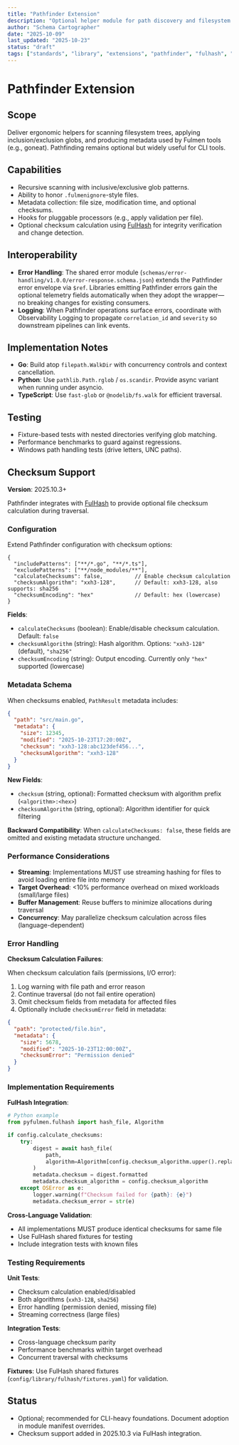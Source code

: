 ```yaml
---
title: "Pathfinder Extension"
description: "Optional helper module for path discovery and filesystem traversal with checksum support"
author: "Schema Cartographer"
date: "2025-10-09"
last_updated: "2025-10-23"
status: "draft"
tags: ["standards", "library", "extensions", "pathfinder", "fulhash", "checksums", "2025.10.3"]
---
```


# Pathfinder Extension

## Scope

Deliver ergonomic helpers for scanning filesystem trees, applying inclusion/exclusion globs, and producing
metadata used by Fulmen tools (e.g., goneat). Pathfinding remains optional but widely useful for CLI tools.

## Capabilities

- Recursive scanning with inclusive/exclusive glob patterns.
- Ability to honor `.fulmenignore`-style files.
- Metadata collection: file size, modification time, and optional checksums.
- Hooks for pluggable processors (e.g., apply validation per file).
- Optional checksum calculation using [FulHash](../modules/fulhash.md) for integrity verification and change detection.

## Interoperability

- **Error Handling**: The shared error module (`schemas/error-handling/v1.0.0/error-response.schema.json`) extends the Pathfinder error envelope via `$ref`. Libraries emitting Pathfinder errors gain the optional telemetry fields automatically when they adopt the wrapper—no breaking changes for existing consumers.
- **Logging**: When Pathfinder operations surface errors, coordinate with Observability Logging to propagate `correlation_id` and `severity` so downstream pipelines can link events.

## Implementation Notes

- **Go**: Build atop `filepath.WalkDir` with concurrency controls and context cancellation.
- **Python**: Use `pathlib.Path.rglob` / `os.scandir`. Provide async variant when running under asyncio.
- **TypeScript**: Use `fast-glob` or `@nodelib/fs.walk` for efficient traversal.

## Testing

- Fixture-based tests with nested directories verifying glob matching.
- Performance benchmarks to guard against regressions.
- Windows path handling tests (drive letters, UNC paths).

## Checksum Support

**Version**: 2025.10.3+

Pathfinder integrates with [FulHash](../modules/fulhash.md) to provide optional file checksum calculation during traversal.

### Configuration

Extend Pathfinder configuration with checksum options:

```jsonc
{
  "includePatterns": ["**/*.go", "**/*.ts"],
  "excludePatterns": ["**/node_modules/**"],
  "calculateChecksums": false,          // Enable checksum calculation
  "checksumAlgorithm": "xxh3-128",      // Default: xxh3-128, also supports: sha256
  "checksumEncoding": "hex"             // Default: hex (lowercase)
}
```

**Fields**:
- `calculateChecksums` (boolean): Enable/disable checksum calculation. Default: `false`
- `checksumAlgorithm` (string): Hash algorithm. Options: `"xxh3-128"` (default), `"sha256"`
- `checksumEncoding` (string): Output encoding. Currently only `"hex"` supported (lowercase)

### Metadata Schema

When checksums enabled, `PathResult` metadata includes:

```json
{
  "path": "src/main.go",
  "metadata": {
    "size": 12345,
    "modified": "2025-10-23T17:20:00Z",
    "checksum": "xxh3-128:abc123def456...",
    "checksumAlgorithm": "xxh3-128"
  }
}
```

**New Fields**:
- `checksum` (string, optional): Formatted checksum with algorithm prefix (`<algorithm>:<hex>`)
- `checksumAlgorithm` (string, optional): Algorithm identifier for quick filtering

**Backward Compatibility**: When `calculateChecksums: false`, these fields are omitted and existing metadata structure unchanged.

### Performance Considerations

- **Streaming**: Implementations MUST use streaming hashing for files to avoid loading entire file into memory
- **Target Overhead**: <10% performance overhead on mixed workloads (small/large files)
- **Buffer Management**: Reuse buffers to minimize allocations during traversal
- **Concurrency**: May parallelize checksum calculation across files (language-dependent)

### Error Handling

**Checksum Calculation Failures**:

When checksum calculation fails (permissions, I/O error):
1. Log warning with file path and error reason
2. Continue traversal (do not fail entire operation)
3. Omit checksum fields from metadata for affected files
4. Optionally include `checksumError` field in metadata:

```json
{
  "path": "protected/file.bin",
  "metadata": {
    "size": 5678,
    "modified": "2025-10-23T12:00:00Z",
    "checksumError": "Permission denied"
  }
}
```

### Implementation Requirements

**FulHash Integration**:
```python
# Python example
from pyfulmen.fulhash import hash_file, Algorithm

if config.calculate_checksums:
    try:
        digest = await hash_file(
            path, 
            algorithm=Algorithm[config.checksum_algorithm.upper().replace('-', '_')]
        )
        metadata.checksum = digest.formatted
        metadata.checksum_algorithm = config.checksum_algorithm
    except OSError as e:
        logger.warning(f"Checksum failed for {path}: {e}")
        metadata.checksum_error = str(e)
```

**Cross-Language Validation**:
- All implementations MUST produce identical checksums for same file
- Use FulHash shared fixtures for testing
- Include integration tests with known files

### Testing Requirements

**Unit Tests**:
- Checksum calculation enabled/disabled
- Both algorithms (`xxh3-128`, `sha256`)
- Error handling (permission denied, missing file)
- Streaming correctness (large files)

**Integration Tests**:
- Cross-language checksum parity
- Performance benchmarks within target overhead
- Concurrent traversal with checksums

**Fixtures**:
Use FulHash shared fixtures (`config/library/fulhash/fixtures.yaml`) for validation.

## Status

- Optional; recommended for CLI-heavy foundations. Document adoption in module manifest overrides.
- Checksum support added in 2025.10.3 via FulHash integration.
